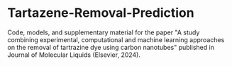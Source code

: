 # Tartazene-Removal-Prediction
Code, models, and supplementary material for the paper  "A study combining experimental, computational and machine learning approaches on the removal of tartrazine dye using carbon nanotubes"  published in Journal of Molecular Liquids (Elsevier, 2024).
